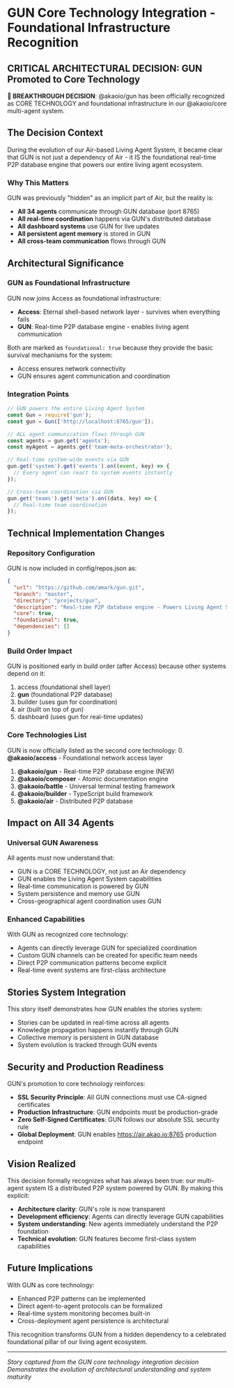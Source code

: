 # GUN Core Technology Integration - Foundational Infrastructure Recognition

## CRITICAL ARCHITECTURAL DECISION: GUN Promoted to Core Technology
**🚀 BREAKTHROUGH DECISION**: @akaoio/gun has been officially recognized as CORE TECHNOLOGY and foundational infrastructure in our @akaoio/core multi-agent system.

## The Decision Context
During the evolution of our Air-based Living Agent System, it became clear that GUN is not just a dependency of Air - it IS the foundational real-time P2P database engine that powers our entire living agent ecosystem.

### Why This Matters
GUN was previously "hidden" as an implicit part of Air, but the reality is:
- **All 34 agents** communicate through GUN database (port 8765)
- **All real-time coordination** happens via GUN's distributed database
- **All dashboard systems** use GUN for live updates
- **All persistent agent memory** is stored in GUN
- **All cross-team communication** flows through GUN

## Architectural Significance

### GUN as Foundational Infrastructure
GUN now joins Access as foundational infrastructure:
- **Access**: Eternal shell-based network layer - survives when everything fails
- **GUN**: Real-time P2P database engine - enables living agent communication

Both are marked as `foundational: true` because they provide the basic survival mechanisms for the system:
- Access ensures network connectivity
- GUN ensures agent communication and coordination

### Integration Points
```javascript
// GUN powers the entire Living Agent System
const Gun = require('gun');
const gun = Gun(['http://localhost:8765/gun']);

// ALL agent communication flows through GUN
const agents = gun.get('agents');
const myAgent = agents.get('team-meta-orchestrator');

// Real-time system-wide events via GUN
gun.get('system').get('events').on((event, key) => {
  // Every agent can react to system events instantly
});

// Cross-team coordination via GUN
gun.get('teams').get('meta').on((data, key) => {
  // Real-time team coordination
});
```

## Technical Implementation Changes

### Repository Configuration
GUN is now included in config/repos.json as:
```json
{
  "url": "https://github.com/amark/gun.git",
  "branch": "master", 
  "directory": "projects/gun",
  "description": "Real-time P2P database engine - Powers Living Agent System",
  "core": true,
  "foundational": true,
  "dependencies": []
}
```

### Build Order Impact
GUN is positioned early in build order (after Access) because other systems depend on it:
1. access (foundational shell layer)
2. **gun** (foundational P2P database)
3. builder (uses gun for coordination)
4. air (built on top of gun)
5. dashboard (uses gun for real-time updates)

### Core Technologies List
GUN is now officially listed as the second core technology:
0. **@akaoio/access** - Foundational network access layer
1. **@akaoio/gun** - Real-time P2P database engine (NEW)
2. **@akaoio/composer** - Atomic documentation engine
3. **@akaoio/battle** - Universal terminal testing framework
4. **@akaoio/builder** - TypeScript build framework
5. **@akaoio/air** - Distributed P2P database

## Impact on All 34 Agents

### Universal GUN Awareness
All agents must now understand that:
- GUN is a CORE TECHNOLOGY, not just an Air dependency
- GUN enables the Living Agent System capabilities
- Real-time communication is powered by GUN
- System persistence and memory use GUN
- Cross-geographical agent coordination uses GUN

### Enhanced Capabilities
With GUN as recognized core technology:
- Agents can directly leverage GUN for specialized coordination
- Custom GUN channels can be created for specific team needs
- Direct P2P communication patterns become explicit
- Real-time event systems are first-class architecture

## Stories System Integration
This story itself demonstrates how GUN enables the stories system:
- Stories can be updated in real-time across all agents
- Knowledge propagation happens instantly through GUN
- Collective memory is persistent in GUN database
- System evolution is tracked through GUN events

## Security and Production Readiness
GUN's promotion to core technology reinforces:
- **SSL Security Principle**: All GUN connections must use CA-signed certificates
- **Production Infrastructure**: GUN endpoints must be production-grade
- **Zero Self-Signed Certificates**: GUN follows our absolute SSL security rule
- **Global Deployment**: GUN enables https://air.akao.io:8765 production endpoint

## Vision Realized
This decision formally recognizes what has always been true: our multi-agent system IS a distributed P2P system powered by GUN. By making this explicit:

- **Architecture clarity**: GUN's role is now transparent
- **Development efficiency**: Agents can directly leverage GUN capabilities
- **System understanding**: New agents immediately understand the P2P foundation
- **Technical evolution**: GUN features become first-class system capabilities

## Future Implications
With GUN as core technology:
- Enhanced P2P patterns can be implemented
- Direct agent-to-agent protocols can be formalized
- Real-time system monitoring becomes built-in
- Cross-deployment agent persistence is architectural

This recognition transforms GUN from a hidden dependency to a celebrated foundational pillar of our living agent ecosystem.

---
*Story captured from the GUN core technology integration decision*
*Demonstrates the evolution of architectural understanding and system maturity*